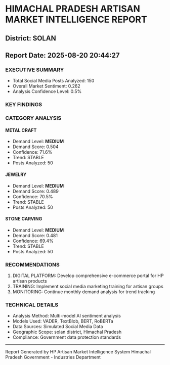 # HIMACHAL PRADESH ARTISAN MARKET INTELLIGENCE REPORT
## District: SOLAN
## Report Date: 2025-08-20 20:44:27

### EXECUTIVE SUMMARY
- Total Social Media Posts Analyzed: 150
- Overall Market Sentiment: 0.262
- Analysis Confidence Level: 0.5%

### KEY FINDINGS

### CATEGORY ANALYSIS

#### METAL CRAFT
- Demand Level: **MEDIUM**
- Demand Score: 0.504
- Confidence: 71.6%
- Trend: STABLE
- Posts Analyzed: 50

#### JEWELRY
- Demand Level: **MEDIUM**
- Demand Score: 0.489
- Confidence: 70.5%
- Trend: STABLE
- Posts Analyzed: 50

#### STONE CARVING
- Demand Level: **MEDIUM**
- Demand Score: 0.481
- Confidence: 69.4%
- Trend: STABLE
- Posts Analyzed: 50

### RECOMMENDATIONS
1. DIGITAL PLATFORM: Develop comprehensive e-commerce portal for HP artisan products
2. TRAINING: Implement social media marketing training for artisan groups
3. MONITORING: Continue monthly demand analysis for trend tracking

### TECHNICAL DETAILS
- Analysis Method: Multi-model AI sentiment analysis
- Models Used: VADER, TextBlob, BERT, RoBERTa
- Data Sources: Simulated Social Media Data
- Geographic Scope: solan district, Himachal Pradesh
- Compliance: Government data protection standards

---
Report Generated by HP Artisan Market Intelligence System
Himachal Pradesh Government - Industries Department
